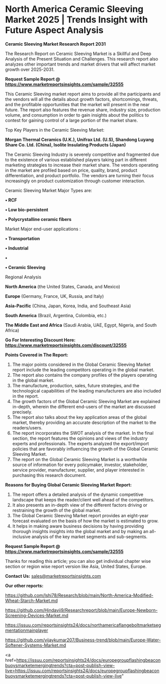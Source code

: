 # North America Ceramic Sleeving Market 2025 | Trends Insight with Future Aspect Analysis

<strong>Ceramic Sleeving Market Research Report 2031</strong>

The Research Report on Ceramic Sleeving Market is a Skillful and Deep Analysis of the Present Situation and Challenges. This research report also analyzes other important trends and market drivers that will affect market growth over 2025-2031.

<strong>Request Sample Report @ <a href=https://www.marketreportsinsights.com/sample/32555>https://www.marketreportsinsights.com/sample/32555</a></strong>

This Ceramic Sleeving market report aims to provide all the participants and the vendors will all the details about growth factors, shortcomings, threats, and the profitable opportunities that the market will present in the near future. The report also features the revenue share, industry size, production volume, and consumption in order to gain insights about the politics to contest for gaining control of a large portion of the market share.

Top Key Players in the Ceramic Sleeving Market:

<strong>Morgan Thermal Ceramics (U.K.), Unifrax Ltd. (U.S), Shandong Luyang Share Co. Ltd. (China), Isolite Insulating Products (Japan)</strong>

The Ceramic Sleeving Industry is severely competitive and fragmented due to the existence of various established players taking part in different marketing strategies to increase their market share. The vendors operating in the market are profiled based on price, quality, brand, product differentiation, and product portfolio. The vendors are turning their focus increasingly on product customization through customer interaction.

Ceramic Sleeving Market Major Types are:

<strong>•  RCF

•  Low bio-persistent

•  Polycrystalline ceramic fibers</strong>

Market Major end-user applications :

<strong>•  Transportation

•  Industrial

•  

•  Ceramic Sleeving</strong>

Regional Analysis

</u><strong><b>North America</b></strong> (the United States, Canada, and Mexico)

<strong><b>Europe </b></strong>(Germany, France, UK, Russia, and Italy)

<strong><b>Asia-Pacific</b></strong> (China, Japan, Korea, India, and Southeast Asia)

<strong><b>South America</b></strong> (Brazil, Argentina, Colombia, etc.)

<strong><b>The Middle East and Africa</b></strong> (Saudi Arabia, UAE, Egypt, Nigeria, and South Africa)

<strong>Go For Interesting Discount Here: <a href=https://www.marketreportsinsights.com/discount/32555>https://www.marketreportsinsights.com/discount/32555</a></strong>

<strong>Points Covered in The Report:</strong>
<ol>
  <li>The major points considered in the Global Ceramic Sleeving Market report include the leading competitors operating in the global market.</li>
  <li>The report also contains the company profiles of the players operating in the global market.</li>
  <li>The manufacture, production, sales, future strategies, and the technological capabilities of the leading manufacturers are also included in the report.</li>
  <li>The growth factors of the Global Ceramic Sleeving Market are explained in-depth, wherein the different end-users of the market are discussed precisely.</li>
  <li>The report also talks about the key application areas of the global market, thereby providing an accurate description of the market to the readers/users.</li>
  <li>The report incorporates the SWOT analysis of the market. In the final section, the report features the opinions and views of the industry experts and professionals. The experts analyzed the export/import policies that are favorably influencing the growth of the Global Ceramic Sleeving Market.</li>
  <li>The report on the Global Ceramic Sleeving Market is a worthwhile source of information for every policymaker, investor, stakeholder, service provider, manufacturer, supplier, and player interested in purchasing this research document.</li>
</ol>
<strong>Reasons for Buying Global Ceramic Sleeving Market Report:</strong>

<ol>
  <li>The report offers a detailed analysis of the dynamic competitive landscape that keeps the reader/client well ahead of the competitors.</li>
  <li>It also presents an in-depth view of the different factors driving or restraining the growth of the global market.</li>
  <li>The Global Ceramic Sleeving Market report provides an eight-year forecast evaluated on the basis of how the market is estimated to grow.</li>
  <li>It helps in making aware business decisions by having providing thorough insights insights into the global market and by making an all-inclusive analysis of the key market segments and sub-segments.</li>
</ol>
<strong>Request Sample Report @ <a href=https://www.marketreportsinsights.com/sample/32555>https://www.marketreportsinsights.com/sample/32555</a></strong>


Thanks for reading this article; you can also get individual chapter wise section or region wise report version like Asia, United States, Europe.

<strong>Contact Us:</strong>
sales@marketreportsinsights.com

<strong>Our other reports:</strong>

<a href=https://github.com/Ishi78/Research/blob/main/North-America-Modified-Wheat-Starch-Market.md>https://github.com/Ishi78/Research/blob/main/North-America-Modified-Wheat-Starch-Market.md</a>

<a href=https://github.com/Hindavii9/Researchreport/blob/main/Europe-Newborn-Screening-Devices-Market.md>https://github.com/Hindavii9/Researchreport/blob/main/Europe-Newborn-Screening-Devices-Market.md</a>

<a href=https://issuu.com/reportsinsights24/docs/northamericaflangeboltmarketsegmentationmainplayer>https://issuu.com/reportsinsights24/docs/northamericaflangeboltmarketsegmentationmainplayer</a>

<a href=https://github.com/vijaykumar207/Business-trend/blob/main/Europe-Water-Softener-Systems-Market.md>https://github.com/vijaykumar207/Business-trend/blob/main/Europe-Water-Softener-Systems-Market.md</a>

<a href=https://issuu.com/reportsinsights24/docs/europegroupflashingbeaconbuoysmarketemergingtrends?cta=post-publish-view-live>https://issuu.com/reportsinsights24/docs/europegroupflashingbeaconbuoysmarketemergingtrends?cta=post-publish-view-live</a>"
